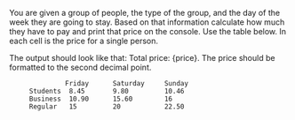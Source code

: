 You are given a group of people, the type of the group, and the day of the week they are going to stay. Based on
that information calculate how much they have to pay and print that price on the console. Use the table below. In
each cell is the price for a single person.

The output should look like that: Total price: {price}. The price should be formatted to the second
decimal point.

                  Friday      Saturday     Sunday
         Students  8.45       9.80         10.46
         Business  10.90      15.60        16
         Regular   15         20           22.50
